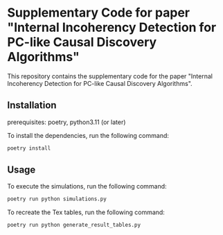 # Supplementary Code for paper "Internal Incoherency Detection for PC-like Causal Discovery Algorithms"

This repository contains the supplementary code for the paper "Internal Incoherency Detection for PC-like Causal Discovery Algorithms".

## Installation
prerequisites: poetry, python3.11 (or later)

To install the dependencies, run the following command:
```bash
poetry install
```
## Usage
To execute the simulations, run the following command:
```bash
poetry run python simulations.py
```
To recreate the Tex tables, run the following command:
```bash
poetry run python generate_result_tables.py
```